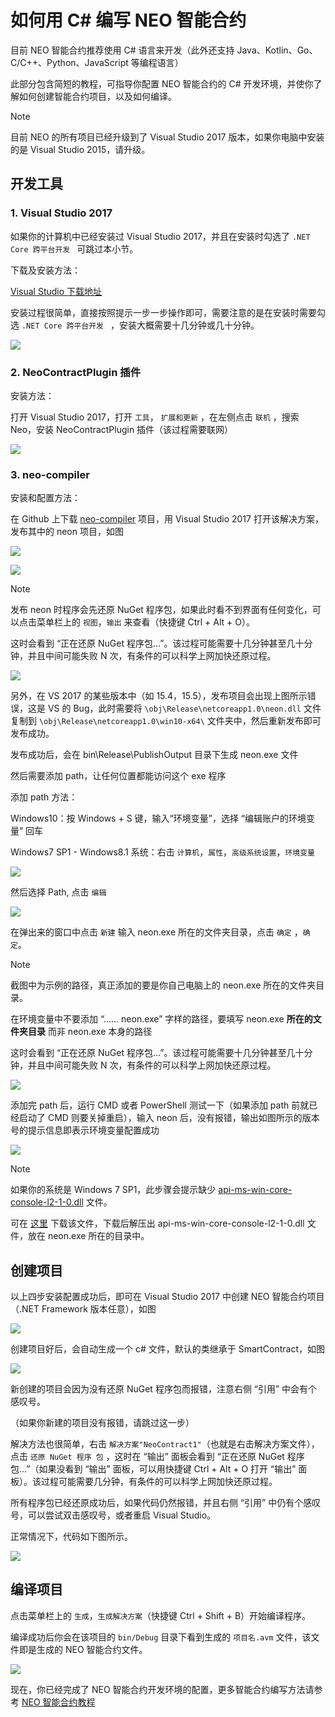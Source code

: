 # 如何用 C# 编写 NEO 智能合约

目前 NEO 智能合约推荐使用 C# 语言来开发（此外还支持 Java、Kotlin、Go、C/C++、Python、JavaScript 等编程语言）

此部分包含简短的教程，可指导你配置 NEO 智能合约的 C# 开发环境，并使你了解如何创建智能合约项目，以及如何编译。

   > [!Note]
   > 目前 NEO 的所有项目已经升级到了 Visual Studio 2017 版本，如果你电脑中安装的是 Visual Studio 2015，请升级。

## 开发工具

### 1. Visual Studio 2017

如果你的计算机中已经安装过 Visual Studio 2017，并且在安装时勾选了 `.NET Core 跨平台开发 ` 可跳过本小节。

下载及安装方法：

[Visual Studio 下载地址](https://www.visualstudio.com/products/visual-studio-community-vs)

安装过程很简单，直接按照提示一步一步操作即可，需要注意的是在安装时需要勾选 `.NET Core 跨平台开发 ` ，安装大概需要十几分钟或几十分钟。

![](assets/install_core_cross_platform_development_toolset.jpg)

### 2. NeoContractPlugin 插件

安装方法：

打开 Visual Studio 2017，打开 ` 工具 `， ` 扩展和更新 ` ，在左侧点击 ` 联机 ` ，搜索 Neo，安装 NeoContractPlugin 插件（该过程需要联网）

![](assets/download_and_install_smart_contract_plugin.jpg)

### 3. neo-compiler

安装和配置方法：

在 Github 上下载 [neo-compiler](https://github.com/neo-project/neo-compiler) 项目，用 Visual Studio 2017 打开该解决方案，发布其中的 neon 项目，如图

![](assets/publish_neo_compiler_msil_project.jpg)

![](assets/publish_and_profile_settings.jpg)

> [!Note]
> 发布 neon 时程序会先还原 NuGet 程序包，如果此时看不到界面有任何变化，可以点击菜单栏上的 `视图`，`输出` 来查看（快捷键 Ctrl + Alt + O）。
>
> 这时会看到 “正在还原 NuGet 程序包...”。该过程可能需要十几分钟甚至几十分钟，并且中间可能失败 N 次，有条件的可以科学上网加快还原过程。

![](assets/can't_copy_file.png)

另外，在 VS 2017 的某些版本中（如 15.4，15.5），发布项目会出现上图所示错误，这是 VS 的 Bug，此时需要将 `\obj\Release\netcoreapp1.0\neon.dll` 文件复制到 `\obj\Release\netcoreapp1.0\win10-x64\` 文件夹中，然后重新发布即可发布成功。

发布成功后，会在 bin\Release\PublishOutput 目录下生成 neon.exe 文件

然后需要添加 path，让任何位置都能访问这个 exe 程序

添加 path 方法：

Windows10：按 Windows + S 键，输入“环境变量”，选择 “编辑账户的环境变量” 回车

Windows7 SP1 - Windows8.1 系统：右击 `计算机`，`属性`，`高级系统设置`，`环境变量`

![](assets/2017-06-07_12-07-03.png)


然后选择 Path, 点击 ` 编辑 `

![](assets/environment_variable.png)

在弹出来的窗口中点击 `新建` 输入 neon.exe 所在的文件夹目录，点击 ` 确定 ` ，` 确定 `。

> [!Note]
> 截图中为示例的路径，真正添加的要是你自己电脑上的 neon.exe 所在的文件夹目录。
>
> 在环境变量中不要添加 “…… neon.exe” 字样的路径，要填写 neon.exe **所在的文件夹目录** 而非 neon.exe 本身的路径
>
> 这时会看到 “正在还原 NuGet 程序包...”。该过程可能需要十几分钟甚至几十分钟，并且中间可能失败 N 次，有条件的可以科学上网加快还原过程。

![](assets/edit_environment_variable.png)

添加完 path 后，运行 CMD 或者 PowerShell 测试一下（如果添加 path 前就已经启动了 CMD 则要关掉重启），输入 neon 后，没有报错，输出如图所示的版本号的提示信息即表示环境变量配置成功

![](assets/powershell_enviornment_variabled_updated_correctly.png)

> [!Note]
> 如果你的系统是 Windows 7 SP1，此步骤会提示缺少  [api-ms-win-core-console-l2-1-0.dll](https://cn.dll-files.com/api-ms-win-core-console-l2-1-0.dll.html) 文件。
>
> 可在 [这里](https://cn.dll-files.com/api-ms-win-core-console-l2-1-0.dll.html) 下载该文件，下载后解压出 api-ms-win-core-console-l2-1-0.dll 文件，放在 neon.exe 所在的目录中。

## 创建项目

以上四步安装配置成功后，即可在 Visual Studio 2017 中创建 NEO 智能合约项目（.NET Framework 版本任意），如图

![](assets/new_smart_contract_project.png)

创建项目好后，会自动生成一个 c# 文件，默认的类继承于 SmartContract，如图

![](assets/NeoContract1.png)

新创建的项目会因为没有还原 NuGet 程序包而报错，注意右侧 “引用” 中会有个感叹号。

（如果你新建的项目没有报错，请跳过这一步）

解决方法也很简单，右击 `解决方案"NeoContract1"`（也就是右击解决方案文件），点击 `还原 NuGet 程序 包` ，这时在 “输出” 面板会看到 “正在还原 NuGet 程序包...”（如果没看到 “输出” 面板，可以用快捷键 Ctrl + Alt + O 打开 “输出” 面板）。该过程可能需要几分钟，有条件的可以科学上网加快还原过程。

所有程序包已经还原成功后，如果代码仍然报错，并且右侧 “引用” 中仍有个感叹号，可以尝试双击感叹号，或者重启 Visual Studio。

正常情况下，代码如下图所示。

![](assets/smart_contract_function_code.png)

## 编译项目

点击菜单栏上的 `生成`，`生成解决方案`（快捷键 Ctrl + Shift + B）开始编译程序。

编译成功后你会在该项目的 `bin/Debug` 目录下看到生成的 `项目名.avm` 文件，该文件即是生成的 NEO 智能合约文件。

![](assets/compile_smart_contract.jpg)

现在，你已经完成了 NEO 智能合约开发环境的配置，更多智能合约编写方法请参考 [NEO 智能合约教程](tutorial.md)

